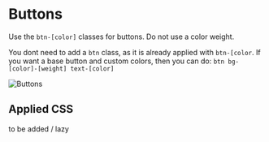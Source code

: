 # Buttons

Use the `btn-[color]` classes for buttons.
Do not use a color weight.

You dont need to add a `btn` class, 
as it is already applied with `btn-[color`.
If you want a base button and custom colors,
then you can do: 
``` btn bg-[color]-[weight] text-[color] ```

![Buttons](https://cdn.discordapp.com/attachments/841821480089944098/1098754503848775773/image.png)

## Applied CSS
to be added / lazy
